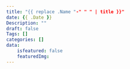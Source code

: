 ```yaml
---
title: "{{ replace .Name "-" " " | title }}"
date: {{ .Date }}
Description: ""
draft: false
Tags: []
categories: []
data:
    isfeatured: false
    featuredImg:
---
```

